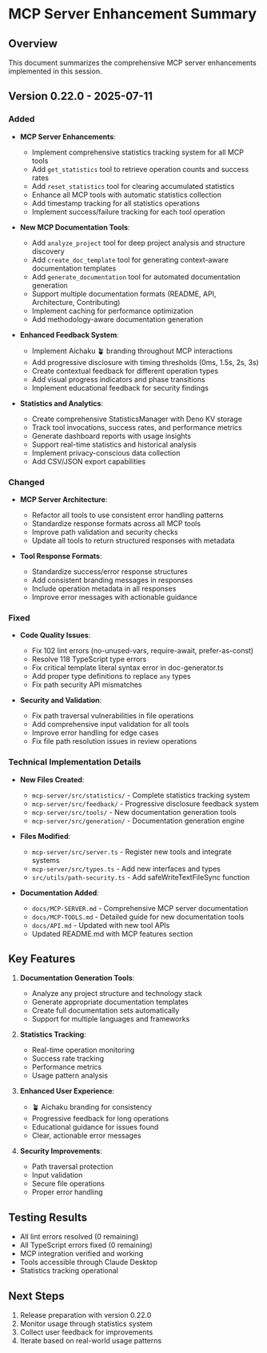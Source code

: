 # MCP Server Enhancement Summary

## Overview

This document summarizes the comprehensive MCP server enhancements implemented
in this session.

## Version 0.22.0 - 2025-07-11

### Added

- **MCP Server Enhancements**:
  - Implement comprehensive statistics tracking system for all MCP tools
  - Add `get_statistics` tool to retrieve operation counts and success rates
  - Add `reset_statistics` tool for clearing accumulated statistics
  - Enhance all MCP tools with automatic statistics collection
  - Add timestamp tracking for all statistics operations
  - Implement success/failure tracking for each tool operation

- **New MCP Documentation Tools**:
  - Add `analyze_project` tool for deep project analysis and structure discovery
  - Add `create_doc_template` tool for generating context-aware documentation
    templates
  - Add `generate_documentation` tool for automated documentation generation
  - Support multiple documentation formats (README, API, Architecture,
    Contributing)
  - Implement caching for performance optimization
  - Add methodology-aware documentation generation

- **Enhanced Feedback System**:
  - Implement Aichaku 🪴 branding throughout MCP interactions
  - Add progressive disclosure with timing thresholds (0ms, 1.5s, 2s, 3s)
  - Create contextual feedback for different operation types
  - Add visual progress indicators and phase transitions
  - Implement educational feedback for security findings

- **Statistics and Analytics**:
  - Create comprehensive StatisticsManager with Deno KV storage
  - Track tool invocations, success rates, and performance metrics
  - Generate dashboard reports with usage insights
  - Support real-time statistics and historical analysis
  - Implement privacy-conscious data collection
  - Add CSV/JSON export capabilities

### Changed

- **MCP Server Architecture**:
  - Refactor all tools to use consistent error handling patterns
  - Standardize response formats across all MCP tools
  - Improve path validation and security checks
  - Update all tools to return structured responses with metadata

- **Tool Response Formats**:
  - Standardize success/error response structures
  - Add consistent branding messages in responses
  - Include operation metadata in all responses
  - Improve error messages with actionable guidance

### Fixed

- **Code Quality Issues**:
  - Fix 102 lint errors (no-unused-vars, require-await, prefer-as-const)
  - Resolve 118 TypeScript type errors
  - Fix critical template literal syntax error in doc-generator.ts
  - Add proper type definitions to replace `any` types
  - Fix path security API mismatches

- **Security and Validation**:
  - Fix path traversal vulnerabilities in file operations
  - Add comprehensive input validation for all tools
  - Improve error handling for edge cases
  - Fix file path resolution issues in review operations

### Technical Implementation Details

- **New Files Created**:
  - `mcp-server/src/statistics/` - Complete statistics tracking system
  - `mcp-server/src/feedback/` - Progressive disclosure feedback system
  - `mcp-server/src/tools/` - New documentation generation tools
  - `mcp-server/src/generation/` - Documentation generation engine

- **Files Modified**:
  - `mcp-server/src/server.ts` - Register new tools and integrate systems
  - `mcp-server/src/types.ts` - Add new interfaces and types
  - `src/utils/path-security.ts` - Add safeWriteTextFileSync function

- **Documentation Added**:
  - `docs/MCP-SERVER.md` - Comprehensive MCP server documentation
  - `docs/MCP-TOOLS.md` - Detailed guide for new documentation tools
  - `docs/API.md` - Updated with new tool APIs
  - Updated README.md with MCP features section

## Key Features

1. **Documentation Generation Tools**:
   - Analyze any project structure and technology stack
   - Generate appropriate documentation templates
   - Create full documentation sets automatically
   - Support for multiple languages and frameworks

2. **Statistics Tracking**:
   - Real-time operation monitoring
   - Success rate tracking
   - Performance metrics
   - Usage pattern analysis

3. **Enhanced User Experience**:
   - 🪴 Aichaku branding for consistency
   - Progressive feedback for long operations
   - Educational guidance for issues found
   - Clear, actionable error messages

4. **Security Improvements**:
   - Path traversal protection
   - Input validation
   - Secure file operations
   - Proper error handling

## Testing Results

- All lint errors resolved (0 remaining)
- All TypeScript errors fixed (0 remaining)
- MCP integration verified and working
- Tools accessible through Claude Desktop
- Statistics tracking operational

## Next Steps

1. Release preparation with version 0.22.0
2. Monitor usage through statistics system
3. Collect user feedback for improvements
4. Iterate based on real-world usage patterns
